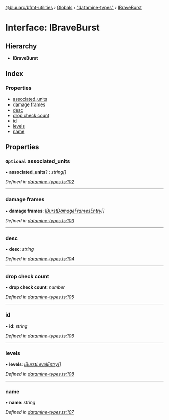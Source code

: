[@bluuarc/bfmt-utilities](../README.md) › [Globals](../globals.md) › ["datamine-types"](../modules/_datamine_types_.md) › [IBraveBurst](_datamine_types_.ibraveburst.md)

# Interface: IBraveBurst

## Hierarchy

* **IBraveBurst**

## Index

### Properties

* [associated_units](_datamine_types_.ibraveburst.md#optional-associated_units)
* [damage frames](_datamine_types_.ibraveburst.md#damage-frames)
* [desc](_datamine_types_.ibraveburst.md#desc)
* [drop check count](_datamine_types_.ibraveburst.md#drop-check-count)
* [id](_datamine_types_.ibraveburst.md#id)
* [levels](_datamine_types_.ibraveburst.md#levels)
* [name](_datamine_types_.ibraveburst.md#name)

## Properties

### `Optional` associated_units

• **associated_units**? : *string[]*

*Defined in [datamine-types.ts:102](https://github.com/BluuArc/bfmt-utilities/blob/6b85551/src/datamine-types.ts#L102)*

___

###  damage frames

• **damage frames**: *[IBurstDamageFramesEntry](_datamine_types_.iburstdamageframesentry.md)[]*

*Defined in [datamine-types.ts:103](https://github.com/BluuArc/bfmt-utilities/blob/6b85551/src/datamine-types.ts#L103)*

___

###  desc

• **desc**: *string*

*Defined in [datamine-types.ts:104](https://github.com/BluuArc/bfmt-utilities/blob/6b85551/src/datamine-types.ts#L104)*

___

###  drop check count

• **drop check count**: *number*

*Defined in [datamine-types.ts:105](https://github.com/BluuArc/bfmt-utilities/blob/6b85551/src/datamine-types.ts#L105)*

___

###  id

• **id**: *string*

*Defined in [datamine-types.ts:106](https://github.com/BluuArc/bfmt-utilities/blob/6b85551/src/datamine-types.ts#L106)*

___

###  levels

• **levels**: *[IBurstLevelEntry](_datamine_types_.iburstlevelentry.md)[]*

*Defined in [datamine-types.ts:108](https://github.com/BluuArc/bfmt-utilities/blob/6b85551/src/datamine-types.ts#L108)*

___

###  name

• **name**: *string*

*Defined in [datamine-types.ts:107](https://github.com/BluuArc/bfmt-utilities/blob/6b85551/src/datamine-types.ts#L107)*
